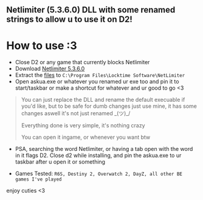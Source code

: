 ## Netlimiter (5.3.6.0) DLL with some renamed strings to allow u to use it on D2!

# How to use :3
- Close D2 or any game that currently blocks Netlimiter
- Download [Netlimiter 5.3.6.0](https://download.netlimiter.com/nl/netlimiter-5.3.6.0.exe)
- Extract the [files](https://img.grr.ovh/rina/y7F) to `C:\Program Files\Locktime Software\NetLimiter`
- Open askua.exe or whatever you renamed ur exe too and pin it to start/taskbar or make a shortcut for whatever and ur good to go <3

> You can just replace the DLL and rename the default execuable if you'd like, but to be safe for dumb changes just use mine, it has some changes aswell it's not just renamed \_(ツ)_/
> 
> Everything done is very simple, it's nothing crazy
>
> You can open it ingame, or whenever you want btw

- PSA, searching the word Netlimiter, or having a tab open with the word in it flags D2. Close d2 while installing, and pin the askua.exe to ur taskbar after u open it or something 

- Games Tested: ``R6S, Destiny 2, Overwatch 2, DayZ, all other BE games I've played``

enjoy cuties <3
